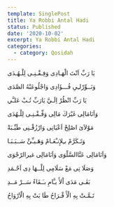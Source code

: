 ```yaml
---
template: SinglePost
title: Ya Robbi Antal Hadi
status: Published
date: '2020-10-02'
excerpt: Ya Robbi Antal Hadi
categories:
  - category: Qosidah
---
```


يَا رَبِّ اَنْتَ الْهَـادِى
وَفِـقْـنِـى لِلْـهُـدَى

وَنَــوِّرْلـِىِ فُـــؤَادِى
وَاجْلُوعَنْهُ الصَّدَى

يَا رَبِّ انْظُرْ اِلَـيَّ
يَارَبِّ تُـبْ عَلـَّي

وَاَنَامَالِى غَيْرَكَ مَالِى
وَفِّـقْـنِـى لِلْـهُدَى

مَوْلاَىَ اصْلِحْ اَعْيَانِى
وَارْزُقْـنِى طَيِّـبَةْ


وَتَـكَرَّمْ بـِلإِنـْعَـامْ
وَهَـيـِّئْ سَــبَـبَـا

وَاَنَامَالِى عَنَّاالسَّلْوَى
وَاَنَامَالِى غيرالرّجْوَى



وَصَلَا تِى مَعْ سَلَامِى
لِلْــهَا دِى اَحْـمَدِ

بَقٰـى مَدَى اْلأَ يـَّامِ
بـَـقَاءً سَــرْ مَــدِ

تَـمَّـتْ بِهِ الْأَ فْـرَاحُ
طَا بَتْ بِهِ الْاَرْوَاحُ

